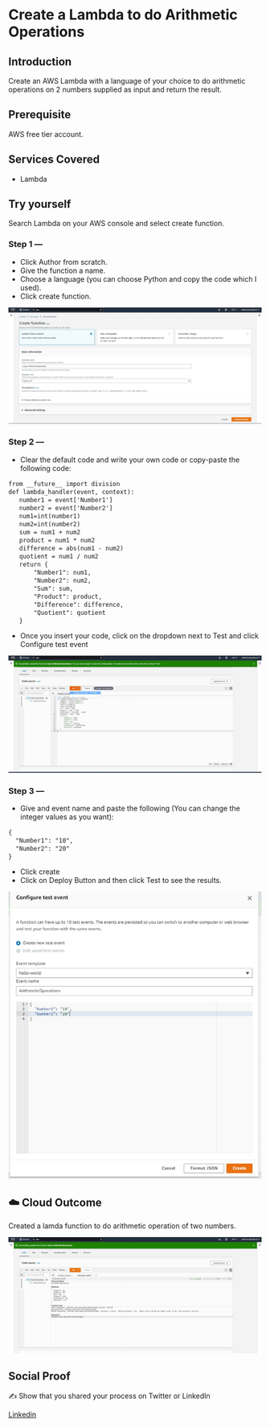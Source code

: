 # Create a Lambda to do Arithmetic  Operations

## Introduction

Create an AWS Lambda with a language of your choice to do arithmetic operations on 2 numbers supplied as input and return the result.

## Prerequisite

AWS free tier account.

## Services Covered

- Lambda

## Try yourself

Search Lambda on your AWS console and select create function. 

### Step 1 — 
- Click Author from scratch.
- Give the function a name.
- Choose a language (you can choose Python and copy the code which I used).
- Click create function.

![Screenshot](https://github.com/aaditunni/100DaysOfCloud/blob/main/Journey/002/day2.JPG)

### Step 2 — 
- Clear the default code and write your own code or copy-paste the following code:
```
from __future__ import division
def lambda_handler(event, context):
   number1 = event['Number1']
   number2 = event['Number2']
   num1=int(number1)
   num2=int(number2)
   sum = num1 + num2
   product = num1 * num2
   difference = abs(num1 - num2)
   quotient = num1 / num2
   return {
       "Number1": num1,
       "Number2": num2,
       "Sum": sum,
       "Product": product,
       "Difference": difference,
       "Quotient": quotient
   }
```
- Once you insert your code, click on the dropdown next to Test and click Configure test event

![Screenshot](https://github.com/aaditunni/100DaysOfCloud/blob/main/Journey/002/day2.1.JPG)

### Step 3 — 
- Give and event name and paste the following (You can change the integer values as you want):
```
{
  "Number1": "10",
  "Number2": "20"
}
```
- Click create
- Click on Deploy Button  and then click Test to see the results.

![Screenshot](https://github.com/aaditunni/100DaysOfCloud/blob/main/Journey/002/day2.2.JPG)

## ☁️ Cloud Outcome

Created a lamda function to do arithmetic operation of two numbers.

![Screenshot](https://github.com/aaditunni/100DaysOfCloud/blob/main/Journey/002/day2.3.JPG)


## Social Proof

✍️ Show that you shared your process on Twitter or LinkedIn

[Linkedin](linkedin.com/in/tarush-aggarwal-985032195/)
